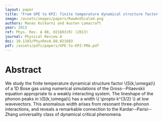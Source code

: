 ```yaml
---
layout: paper
title: "From GPE to KPZ: finite temperature dynamical structure factor of the 1D Bose gas"
image: /assets/images/papers/RawAndScaled.png
authors: Manas Kulkarni and Austen Lamacraft
year: 2013
ref: Phys. Rev. A 88, 021603(R) (2013)
journal: Physical Review A
doi: 10.1103/PhysRevA.88.021603
pdf: /assets/pdfs/papers/GPE-to-KPZ-PRA.pdf
---
```


# Abstract

We study the finite temperature dynamical structure factor \\(S(k,\omega)\\) of a 1D Bose gas using numerical simulations of the Gross--Pitaevskii equation appropriate to a weakly interacting system. The lineshape of the phonon peaks in \\(S(k,\omega)\\) has a width \\( \propto k^{3/2} \\) at low wavevectors. This anomalous width arises from resonant three-phonon interactions, and reveals a remarkable connection to the Kardar--Parisi--Zhang universality class of dynamical critical phenomena.
